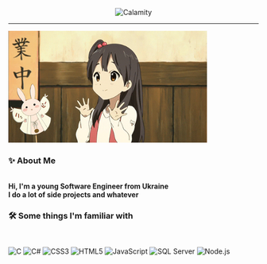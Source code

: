 <p>
<div align="center">
  <img src="Calamity.svg" alt="Calamity">
</div>
<hr>
</p>
<p align="left">
  <img src="tamako.gif" alt="demo gif" width="400"/>
</p>
<p>
<h3><b>✨ About Me</b></h3>
  <br>
  <b>Hi, I'm a young Software Engineer from Ukraine</b>
  <br>
  <b>I do a lot of side projects and whatever</b>
</p>

<h3><b>🛠️ Some things I'm familiar with</b></h3>
<br>
<p align="left">
  <img src="https://img.shields.io/badge/C-0059B2?style=for-the-badge&logo=c%2b%2b&logoColor=white&color=lightblue" alt="C"/>
  <img src="https://img.shields.io/badge/C%23-239120?style=for-the-badge&logo=c--sharp&logoColor=white&color=lightgreen" alt="C#"/>
  <img src="https://img.shields.io/badge/CSS3-1572B6?style=for-the-badge&logo=css3&logoColor=white&color=orange" alt="CSS3"/>
  <img src="https://img.shields.io/badge/HTML5-E34F26?style=for-the-badge&logo=html5&logoColor=white&color=red" alt="HTML5"/>
  <img src="https://img.shields.io/badge/JavaScript-F7DF1E?style=for-the-badge&logo=javascript&logoColor=black&color=yellow" alt="JavaScript"/>
  <img src="https://img.shields.io/badge/SQL%20Server-CC2927?style=for-the-badge&logo=microsoft-sql-server&logoColor=white&color=gray" alt="SQL Server"/>
  <img src="https://img.shields.io/badge/Node.js-339933?style=for-the-badge&logo=node.js&logoColor=white&color=green" alt="Node.js"/>
</p>
<br>
